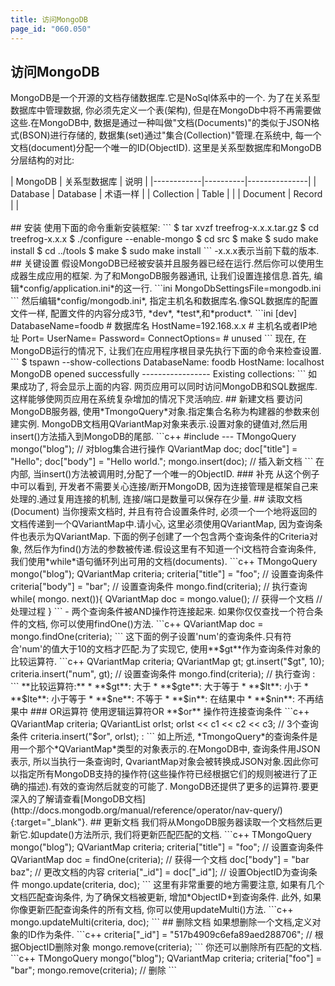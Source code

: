 ```yaml
---
title: 访问MongoDB
page_id: "060.050"
---
```

## 访问MongoDB
MongoDB是一个开源的文档存储数据库.它是NoSql体系中的一个.
为了在关系型数据库中管理数据, 你必须先定义一个表(架构), 但是在MongoDb中将不再需要做这些.在MongoDB中, 数据是通过一种叫做"文档(Documents)"的类似于JSON格式(BSON)进行存储的, 数据集(set)通过"集合(Collection)"管理.在系统中, 每一个文档(document)分配一个唯一的ID(ObjectID).
这里是关系型数据库和MongoDB分层结构的对比:
<div class="table-div" markdown="1">
| MongoDB    | 关系型数据库      | 说明       |
|------------|----------|---------------|
| Database   | Database | 术语一样 |
| Collection | Table    |               |
| Document   | Record   |               |
</div><br>
## 安装
使用下面的命令重新安装框架:
```
$ tar xvzf treefrog-x.x.x.tar.gz
$ cd treefrog-x.x.x
$ ./configure --enable-mongo
$ cd src
$ make
$ sudo make install
$ cd ../tools
$ make
$ sudo make install
```
-x.x.x表示当前下载的版本.
## 关键设置
假设MongoDB已经被安装并且服务器已经在运行.然后你可以使用生成器生成应用的框架.
为了和MongoDB服务器通讯, 让我们设置连接信息.首先, 编辑*config/application.ini*的这一行.
```ini
MongoDbSettingsFile=mongodb.ini
```
然后编辑*config/mongodb.ini*, 指定主机名和数据库名.像SQL数据库的配置文件一样, 配置文件的内容分成3节, *dev*, *test*,和*product*.
```ini
[dev]
DatabaseName=foodb        # 数据库名
HostName=192.168.x.x      # 主机名或者IP地址
Port=
UserName=
Password=
ConnectOptions=           # unused
```
现在, 在MongoDB运行的情况下, 让我们在应用程序根目录先执行下面的命令来检查设置.
```
$ tspawn --show-collections
DatabaseName: foodb
HostName:     localhost
MongoDB opened successfully
-----------------
Existing collections:
```
如果成功了, 将会显示上面的内容.
网页应用可以同时访问MongoDB和SQL数据库.这样能够使网页应用在系统复杂增加的情况下灵活响应.
## 新建文档
要访问MongoDB服务器, 使用*TmongoQuery*对象.指定集合名称为构建器的参数来创建实例.
MongoDB文档用QVariantMap对象来表示.设置对象的键值对,然后用insert()方法插入到MongoDB的尾部.
```c++
#include <TMongoQuery>
---
TMongoQuery mongo("blog");  // 对blog集合进行操作
QVariantMap doc;
doc["title"] = "Hello";
doc["body"] = "Hello world.";
mongo.insert(doc);   // 插入新文档
```
在内部, 当insert()方法被调用时,分配了一个唯一的ObjectID.
### 补充
从这个例子中可以看到, 开发者不需要关心连接/断开MongoDB, 因为连接管理是框架自己来处理的.通过复用连接的机制, 连接/端口是数量可以保存在少量.
## 读取文档(Document)
当你搜索文档时, 并且有符合设置条件时, 必须一个一个地将返回的文档传递到一个QVariantMap中.请小心, 这里必须使用QVariantMap, 因为查询条件也表示为QVariantMap.
下面的例子创建了一个包含两个查询条件的Criteria对象, 然后作为find()方法的参数被传递.假设这里有不知道一个i文档符合查询条件, 我们使用*while*语句循环列出可用的文档(documents).
```c++
TMongoQuery mongo("blog");
QVariantMap criteria;
criteria["title"] = "foo";  // 设置查询条件
criteria["body"] = "bar";  // 设置查询条件
mongo.find(criteria);    // 执行查询
while( mongo. next()){
QVariantMap doc = mongo.value(); // 获得一个文档
// 处理过程
}
```
- 两个查询条件被AND操作符连接起来.
如果你仅仅查找一个符合条件的文档, 你可以使用findOne()方法.
```c++
QVariantMap doc = mongo.findOne(criteria);
```
这下面的例子设置'num'的查询条件.只有符合'num'的值大于10的文档才匹配.为了实现它, 使用**$gt**作为查询条件对象的比较运算符.
```c++
QVariantMap criteria;
QVariantMap gt;
gt.insert("$gt", 10);
criteria.insert("num", gt);   // 设置查询条件
mongo.find(criteria); // 执行查询
:
```
**比较运算符:**
* **$gt**: 大于
* **$gte**: 大于等于
* **$lt**: 小于
* **$lte**: 小于等于
* **$ne**: 不等于
* **$in**: 在结果中
* **$nin**: 不再结果中
### OR运算符
使用逻辑运算符OR **$or** 操作符连接查询条件
```c++
QVariantMap criteria;
QVariantList orlst;
orlst << c1 << c2 << c3;  // 3个查询条件
criteria.insert("$or", orlst);
:
```
如上所述, *TmongoQuery*的查询条件是用一个那个*QVariantMap*类型的对象表示的.在MongoDB中, 查询条件用JSON表示, 所以当执行一条查询时, QvariantMap对象会被转换成JSON对象.因此你可以指定所有MongoDB支持的操作符(这些操作符已经根据它们的规则被进行了正确的描述).有效的查询然后就变的可能了.
MongoDB还提供了更多的运算符.要更深入的了解请查看[MongoDB文档](http://docs.mongodb.org/manual/reference/operator/nav-query/){:target="_blank"}.
## 更新文档
我们将从MongoDB服务器读取一个文档然后更新它.如update()方法所示, 我们将更新匹配匹配的文档.
```c++
TMongoQuery mongo("blog");
QVariantMap criteria;
criteria["title"] = "foo"; // 设置查询条件
QVariantMap doc = findOne(criteria);   // 获得一个文档
doc["body"] = "bar baz";               // 更改文档的内容
criteria["_id"] = doc["_id"];          // 设置ObjectID为查询条件
mongo.update(criteria, doc);
```
这里有非常重要的地方需要注意, 如果有几个文档匹配查询条件, 为了确保文档被更新, 增加*ObjectID*到查询条件.
此外, 如果 你像更新匹配查询条件的所有文档, 你可以使用updateMulti()方法.
```c++
mongo.updateMulti(criteria, doc);
```
## 删除文档
如果想删除一个文档,定义对象的ID作为条件.
```c++
criteria["_id"] = "517b4909c6efa89aed288706";  // 根据ObjectID删除对象
mongo.remove(criteria);
```
你还可以删除所有匹配的文档.
```c++
TMongoQuery mongo("blog");
QVariantMap criteria;
criteria["foo"] = "bar";
mongo.remove(criteria);    // 删除
```
